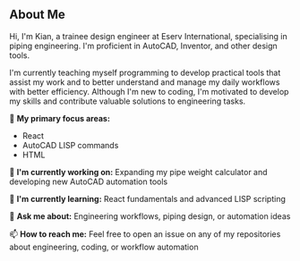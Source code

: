 ## About Me

Hi, I'm Kian, a trainee design engineer at Eserv International, specialising in piping engineering. I'm proficient in AutoCAD, Inventor, and other design tools.

I'm currently teaching myself programming to develop practical tools that assist my work and to better understand and manage my daily workflows with better efficiency. Although I'm new to coding, I'm motivated to develop my skills and contribute valuable solutions to engineering tasks.

🎯 **My primary focus areas:**
- React
- AutoCAD LISP commands  
- HTML

🔭 **I'm currently working on:** Expanding my pipe weight calculator and developing new AutoCAD automation tools

🌱 **I'm currently learning:** React fundamentals and advanced LISP scripting

💬 **Ask me about:** Engineering workflows, piping design, or automation ideas

📫 **How to reach me:** Feel free to open an issue on any of my repositories about engineering, coding, or workflow automation
